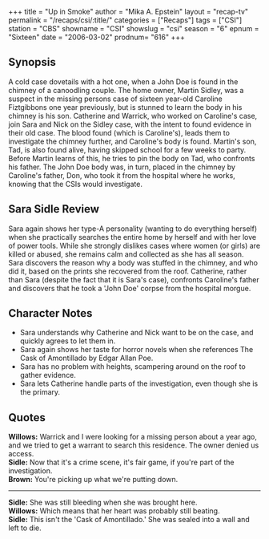 +++
title = "Up in Smoke"
author = "Mika A. Epstein"
layout = "recap-tv"
permalink = "/recaps/csi/:title/"
categories = ["Recaps"]
tags = ["CSI"]
station = "CBS"
showname = "CSI"
showslug = "csi"
season = "6"
epnum = "Sixteen"
date = "2006-03-02"
prodnum= "616"
+++

## Synopsis

A cold case dovetails with a hot one, when a John Doe is found in the chimney of a canoodling couple. The home owner, Martin Sidley, was a suspect in the missing persons case of sixteen year-old Caroline Fiztgibbons one year previously, but is stunned to learn the body in his chimney is his son. Catherine and Warrick, who worked on Caroline's case, join Sara and Nick on the Sidley case, with the intent to found evidence in their old case. The blood found (which is Caroline's), leads them to investigate the chimney further, and Caroline's body is found. Martin's son, Tad, is also found alive, having skipped school for a few weeks to party. Before Martin learns of this, he tries to pin the body on Tad, who confronts his father. The John Doe body was, in turn, placed in the chimney by Caroline's father, Don, who took it from the hospital where he works, knowing that the CSIs would investigate.

## Sara Sidle Review

Sara again shows her type-A personality (wanting to do everything herself) when she practically searches the entire home by herself and with her love of power tools. While she strongly dislikes cases where women (or girls) are killed or abused, she remains calm and collected as she has all season. Sara discovers the reason why a body was stuffed in the chimney, and who did it, based on the prints she recovered from the roof. Catherine, rather than Sara (despite the fact that it is Sara's case), confronts Caroline's father and discovers that he took a 'John Doe' corpse from the hospital morgue.

## Character Notes

* Sara understands why Catherine and Nick want to be on the case, and quickly agrees to let them in.  
* Sara again shows her taste for horror novels when she references The Cask of Amontillado by Edgar Allan Poe.  
* Sara has no problem with heights, scampering around on the roof to gather evidence.  
* Sara lets Catherine handle parts of the investigation, even though she is the primary.

## Quotes

**Willows:** Warrick and I were looking for a missing person about a year ago, and we tried to get a warrant to search this residence. The owner denied us access.  
**Sidle:** Now that it's a crime scene, it's fair game, if you're part of the investigation.  
**Brown:** You're picking up what we're putting down.  

- - -

**Sidle:** She was still bleeding when she was brought here.  
**Willows:** Which means that her heart was probably still beating.  
**Sidle:** This isn't the 'Cask of Amontillado.' She was sealed into a wall and left to die.
